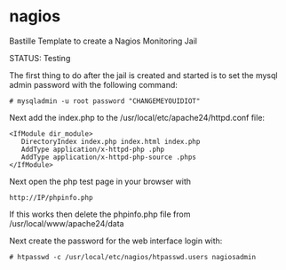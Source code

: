 # nagios
Bastille Template to create a Nagios Monitoring Jail

 STATUS: Testing

The first thing to do after the jail is created and started is to set the mysql admin
password with the following command:

	# mysqladmin -u root password "CHANGEMEYOUIDIOT"

Next add the index.php to the /usr/local/etc/apache24/httpd.conf file:

	<IfModule dir_module>
	   DirectoryIndex index.php index.html index.php
	   AddType application/x-httpd-php .php
	   AddType application/x-httpd-php-source .phps
	</IfModule>


Next open the php test page in your browser with 

	http://IP/phpinfo.php

If this works then delete the phpinfo.php file from /usr/local/www/apache24/data


Next create the password for the web interface login with:

	# htpasswd -c /usr/local/etc/nagios/htpasswd.users nagiosadmin


 

